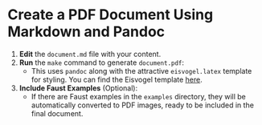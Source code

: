 # Create a PDF Document Using Markdown and Pandoc

1. **Edit** the `document.md` file with your content.
2. **Run** the `make` command to generate `document.pdf`:
   - This uses `pandoc` along with the attractive `eisvogel.latex` template for styling. You can find the Eisvogel template [here](https://github.com/Wandmalfarbe/pandoc-latex-template).
3. **Include Faust Examples** (Optional):
   - If there are Faust examples in the `examples` directory, they will be automatically converted to PDF images, ready to be included in the final document. 

